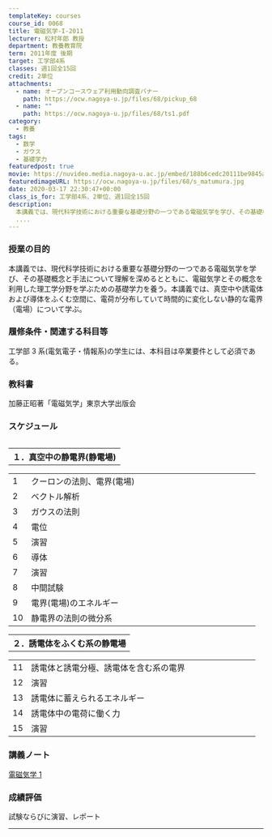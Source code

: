 ```yaml
---
templateKey: courses
course_id: 0068
title: 電磁気学-I-2011
lecturer: 松村年郎 教授
department: 教養教育院
term: 2011年度 後期
target: 工学部4系
classes: 週1回全15回
credit: 2単位
attachments:
  - name: オープンコースウェア利用動向調査バナー
    path: https://ocw.nagoya-u.jp/files/68/pickup_68
  - name: ""
    path: https://ocw.nagoya-u.jp/files/68/ts1.pdf
category:
  - 教養
tags:
  - 数学
  - ガウス
  - 基礎学力
featuredpost: true
movie: https://nuvideo.media.nagoya-u.ac.jp/embed/188b6cedc20111be9845aa753890aea3dfb59e53
featuredimageURL: https://ocw.nagoya-u.jp/files/68/s_matumura.jpg
date: 2020-03-17 22:30:47+00:00
class_is_for: 工学部4系、2単位、週1回全15回
description:
  本講義では、現代科学技術における重要な基礎分野の一つである電磁気学を学び、その基礎概念と手法について理解を深めるとともに、電磁気学とその概念を利用した理工学分野を学ぶための基礎学力を養う。本講義では、真空中や誘電体および導体をふくむ空間に、電荷が分布していて時間的に変化しない静的な電界（電場）について学ぶ。
  ....
---
```


### 授業の目的

本講義では、現代科学技術における重要な基礎分野の一つである電磁気学を学び、その基礎概念と手法について理解を深めるとともに、電磁気学とその概念を利用した理工学分野を学ぶための基礎学力を養う。本講義では、真空中や誘電体および導体をふくむ空間に、電荷が分布していて時間的に変化しない静的な電界（電場）について学ぶ。

### 履修条件・関連する科目等

工学部 3 系(電気電子・情報系)の学生には、本科目は卒業要件として必須である。

### 教科書

加藤正昭著「電磁気学」東京大学出版会

<h3>スケジュール</h3>
<table class="basic" width="455">
</table>
<table class="basic" width="455">
<tr>
<th>１．真空中の静電界(静電場)</th>
</tr>
</table>
<table class="basic" width="455">
<tr>
<td width="20" class="center">1</td>
<td width="435">
<div>クーロンの法則、電界(電場)</div></td>
</tr>
<tr>
<td class="center">2</td>
<td>
<div>ベクトル解析</div>
</td>
</tr>
<tr>
<td class="center">3</td>
<td>
<div>ガウスの法則</div>
</td>
</tr>
<tr>
<td class="center">4</td>
<td>
<div>電位</div>
</td>
</tr>
<tr>
<td class="center">5</td>
<td>
<div>演習</div>
</td>
</tr>
<tr>
<td class="center">6</td>
<td>
<div>導体</div>
</td>
</tr>
<tr>
<td class="center">7</td>
<td>
<div>演習</div>
</td>
</tr>
<tr>
<td class="center">8</td>
<td>
<div>中間試験</div>
</td>
</tr>
<tr>
<td class="center">9</td>
<td>
<div>電界(電場)のエネルギー</div>
</td>
</tr>
<tr>
<td class="center">10</td>
<td>
<div>静電界の法則の微分系</div>
</td>
</tr>
</table>
<table class="basic" width="455">
<tr>
<th>２．誘電体をふくむ系の静電場</th>
</tr>
</table>
<table class="basic" width="455">
<tr>
<td width="20" class="center">11</td>
<td width="435">
<div>誘電体と誘電分極、誘電体を含む系の電界</div></td>
</tr>
<tr>
<td class="center">12</td>
<td>
<div>演習</div>
</td>
</tr>
<tr>
<td class="center">13</td>
<td>
<div>誘電体に蓄えられるエネルギー</div>
</td>
</tr>
<tr>
<td class="center">14</td>
<td>
<div>誘電体中の電荷に働く力</div>
</td>
</tr>
<tr>
<td class="center">15</td>
<td>
<div>演習</div>
</td>
</tr>
</table>

### 講義ノート

[電磁気学 1](https://ocw.nagoya-u.jp/files/68/ts1.pdf)

### 成績評価

試験ならびに演習、レポート

---
